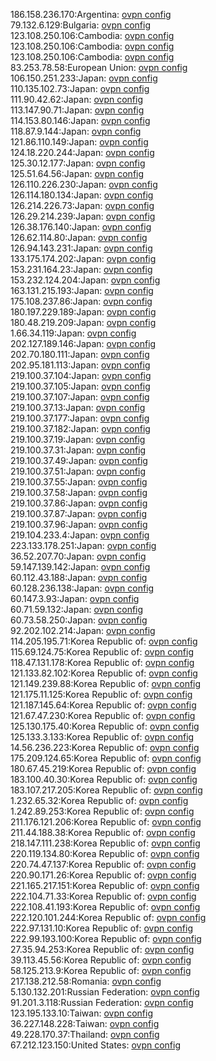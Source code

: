 186.158.236.170:Argentina: [ovpn config](vpn/186_158_236_170.ovpn)  
79.132.6.129:Bulgaria: [ovpn config](vpn/79_132_6_129.ovpn)  
123.108.250.106:Cambodia: [ovpn config](vpn/123_108_250_106.ovpn)  
123.108.250.106:Cambodia: [ovpn config](vpn/123_108_250_106.ovpn)  
123.108.250.106:Cambodia: [ovpn config](vpn/123_108_250_106.ovpn)  
83.253.78.58:European Union: [ovpn config](vpn/83_253_78_58.ovpn)  
106.150.251.233:Japan: [ovpn config](vpn/106_150_251_233.ovpn)  
110.135.102.73:Japan: [ovpn config](vpn/110_135_102_73.ovpn)  
111.90.42.62:Japan: [ovpn config](vpn/111_90_42_62.ovpn)  
113.147.90.71:Japan: [ovpn config](vpn/113_147_90_71.ovpn)  
114.153.80.146:Japan: [ovpn config](vpn/114_153_80_146.ovpn)  
118.87.9.144:Japan: [ovpn config](vpn/118_87_9_144.ovpn)  
121.86.110.149:Japan: [ovpn config](vpn/121_86_110_149.ovpn)  
124.18.220.244:Japan: [ovpn config](vpn/124_18_220_244.ovpn)  
125.30.12.177:Japan: [ovpn config](vpn/125_30_12_177.ovpn)  
125.51.64.56:Japan: [ovpn config](vpn/125_51_64_56.ovpn)  
126.110.226.230:Japan: [ovpn config](vpn/126_110_226_230.ovpn)  
126.114.180.134:Japan: [ovpn config](vpn/126_114_180_134.ovpn)  
126.214.226.73:Japan: [ovpn config](vpn/126_214_226_73.ovpn)  
126.29.214.239:Japan: [ovpn config](vpn/126_29_214_239.ovpn)  
126.38.176.140:Japan: [ovpn config](vpn/126_38_176_140.ovpn)  
126.62.114.80:Japan: [ovpn config](vpn/126_62_114_80.ovpn)  
126.94.143.231:Japan: [ovpn config](vpn/126_94_143_231.ovpn)  
133.175.174.202:Japan: [ovpn config](vpn/133_175_174_202.ovpn)  
153.231.164.23:Japan: [ovpn config](vpn/153_231_164_23.ovpn)  
153.232.124.204:Japan: [ovpn config](vpn/153_232_124_204.ovpn)  
163.131.215.193:Japan: [ovpn config](vpn/163_131_215_193.ovpn)  
175.108.237.86:Japan: [ovpn config](vpn/175_108_237_86.ovpn)  
180.197.229.189:Japan: [ovpn config](vpn/180_197_229_189.ovpn)  
180.48.219.209:Japan: [ovpn config](vpn/180_48_219_209.ovpn)  
1.66.34.119:Japan: [ovpn config](vpn/1_66_34_119.ovpn)  
202.127.189.146:Japan: [ovpn config](vpn/202_127_189_146.ovpn)  
202.70.180.111:Japan: [ovpn config](vpn/202_70_180_111.ovpn)  
202.95.181.113:Japan: [ovpn config](vpn/202_95_181_113.ovpn)  
219.100.37.104:Japan: [ovpn config](vpn/219_100_37_104.ovpn)  
219.100.37.105:Japan: [ovpn config](vpn/219_100_37_105.ovpn)  
219.100.37.107:Japan: [ovpn config](vpn/219_100_37_107.ovpn)  
219.100.37.13:Japan: [ovpn config](vpn/219_100_37_13.ovpn)  
219.100.37.177:Japan: [ovpn config](vpn/219_100_37_177.ovpn)  
219.100.37.182:Japan: [ovpn config](vpn/219_100_37_182.ovpn)  
219.100.37.19:Japan: [ovpn config](vpn/219_100_37_19.ovpn)  
219.100.37.31:Japan: [ovpn config](vpn/219_100_37_31.ovpn)  
219.100.37.49:Japan: [ovpn config](vpn/219_100_37_49.ovpn)  
219.100.37.51:Japan: [ovpn config](vpn/219_100_37_51.ovpn)  
219.100.37.55:Japan: [ovpn config](vpn/219_100_37_55.ovpn)  
219.100.37.58:Japan: [ovpn config](vpn/219_100_37_58.ovpn)  
219.100.37.86:Japan: [ovpn config](vpn/219_100_37_86.ovpn)  
219.100.37.87:Japan: [ovpn config](vpn/219_100_37_87.ovpn)  
219.100.37.96:Japan: [ovpn config](vpn/219_100_37_96.ovpn)  
219.104.233.4:Japan: [ovpn config](vpn/219_104_233_4.ovpn)  
223.133.178.251:Japan: [ovpn config](vpn/223_133_178_251.ovpn)  
36.52.207.70:Japan: [ovpn config](vpn/36_52_207_70.ovpn)  
59.147.139.142:Japan: [ovpn config](vpn/59_147_139_142.ovpn)  
60.112.43.188:Japan: [ovpn config](vpn/60_112_43_188.ovpn)  
60.128.236.138:Japan: [ovpn config](vpn/60_128_236_138.ovpn)  
60.147.3.93:Japan: [ovpn config](vpn/60_147_3_93.ovpn)  
60.71.59.132:Japan: [ovpn config](vpn/60_71_59_132.ovpn)  
60.73.58.250:Japan: [ovpn config](vpn/60_73_58_250.ovpn)  
92.202.102.214:Japan: [ovpn config](vpn/92_202_102_214.ovpn)  
114.205.195.71:Korea Republic of: [ovpn config](vpn/114_205_195_71.ovpn)  
115.69.124.75:Korea Republic of: [ovpn config](vpn/115_69_124_75.ovpn)  
118.47.131.178:Korea Republic of: [ovpn config](vpn/118_47_131_178.ovpn)  
121.133.82.102:Korea Republic of: [ovpn config](vpn/121_133_82_102.ovpn)  
121.149.239.88:Korea Republic of: [ovpn config](vpn/121_149_239_88.ovpn)  
121.175.11.125:Korea Republic of: [ovpn config](vpn/121_175_11_125.ovpn)  
121.187.145.64:Korea Republic of: [ovpn config](vpn/121_187_145_64.ovpn)  
121.67.47.230:Korea Republic of: [ovpn config](vpn/121_67_47_230.ovpn)  
125.130.175.40:Korea Republic of: [ovpn config](vpn/125_130_175_40.ovpn)  
125.133.3.133:Korea Republic of: [ovpn config](vpn/125_133_3_133.ovpn)  
14.56.236.223:Korea Republic of: [ovpn config](vpn/14_56_236_223.ovpn)  
175.209.124.65:Korea Republic of: [ovpn config](vpn/175_209_124_65.ovpn)  
180.67.45.219:Korea Republic of: [ovpn config](vpn/180_67_45_219.ovpn)  
183.100.40.30:Korea Republic of: [ovpn config](vpn/183_100_40_30.ovpn)  
183.107.217.205:Korea Republic of: [ovpn config](vpn/183_107_217_205.ovpn)  
1.232.65.32:Korea Republic of: [ovpn config](vpn/1_232_65_32.ovpn)  
1.242.89.253:Korea Republic of: [ovpn config](vpn/1_242_89_253.ovpn)  
211.176.121.206:Korea Republic of: [ovpn config](vpn/211_176_121_206.ovpn)  
211.44.188.38:Korea Republic of: [ovpn config](vpn/211_44_188_38.ovpn)  
218.147.111.238:Korea Republic of: [ovpn config](vpn/218_147_111_238.ovpn)  
220.119.134.80:Korea Republic of: [ovpn config](vpn/220_119_134_80.ovpn)  
220.74.47.137:Korea Republic of: [ovpn config](vpn/220_74_47_137.ovpn)  
220.90.171.26:Korea Republic of: [ovpn config](vpn/220_90_171_26.ovpn)  
221.165.217.151:Korea Republic of: [ovpn config](vpn/221_165_217_151.ovpn)  
222.104.71.33:Korea Republic of: [ovpn config](vpn/222_104_71_33.ovpn)  
222.108.41.193:Korea Republic of: [ovpn config](vpn/222_108_41_193.ovpn)  
222.120.101.244:Korea Republic of: [ovpn config](vpn/222_120_101_244.ovpn)  
222.97.131.10:Korea Republic of: [ovpn config](vpn/222_97_131_10.ovpn)  
222.99.193.100:Korea Republic of: [ovpn config](vpn/222_99_193_100.ovpn)  
27.35.94.253:Korea Republic of: [ovpn config](vpn/27_35_94_253.ovpn)  
39.113.45.56:Korea Republic of: [ovpn config](vpn/39_113_45_56.ovpn)  
58.125.213.9:Korea Republic of: [ovpn config](vpn/58_125_213_9.ovpn)  
217.138.212.58:Romania: [ovpn config](vpn/217_138_212_58.ovpn)  
5.130.132.201:Russian Federation: [ovpn config](vpn/5_130_132_201.ovpn)  
91.201.3.118:Russian Federation: [ovpn config](vpn/91_201_3_118.ovpn)  
123.195.133.10:Taiwan: [ovpn config](vpn/123_195_133_10.ovpn)  
36.227.148.228:Taiwan: [ovpn config](vpn/36_227_148_228.ovpn)  
49.228.170.37:Thailand: [ovpn config](vpn/49_228_170_37.ovpn)  
67.212.123.150:United States: [ovpn config](vpn/67_212_123_150.ovpn)  
